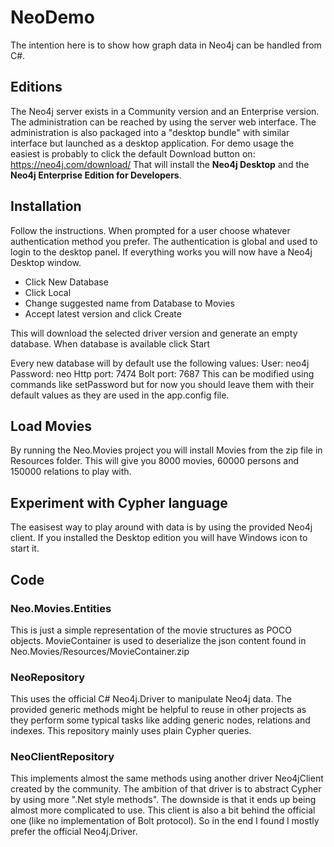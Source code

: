 # NeoDemo
The intention here is to show how graph data in Neo4j can be handled from C#.


## Editions
The Neo4j server exists in a Community version and an Enterprise version.
The administration can be reached by using the server web interface.
The administration is also packaged into a "desktop bundle" with similar interface but launched as a desktop application.
For demo usage the easiest is probably to click the default Download button on: https://neo4j.com/download/
That will install the **Neo4j Desktop** and the **Neo4j Enterprise Edition for Developers**.


## Installation
Follow the instructions.
When prompted for a user choose whatever authentication method you prefer.
The authentication is global and used to login to the desktop panel.
If everything works you will now have a Neo4j Desktop window.

- Click New Database
- Click Local
- Change suggested name from Database to Movies
- Accept latest version and click Create

This will download the selected driver version and generate an empty database.
When database is available click Start

Every new database will by default use the following values:
User: neo4j
Password: neo
Http port: 7474
Bolt port: 7687
This can be modified using commands like setPassword but for now you should leave them with their default values as they are used in the app.config file.


## Load Movies
By running the Neo.Movies project you will install Movies from the zip file in Resources folder.
This will give you 8000 movies, 60000 persons and 150000 relations to play with.


## Experiment with Cypher language
The easisest way to play around with data is by using the provided Neo4j client.
If you installed the Desktop edition you will have Windows icon to start it.


## Code

### Neo.Movies.Entities
This is just a simple representation of the movie structures as POCO objects.
MovieContainer is used to deserialize the json content found in Neo.Movies/Resources/MovieContainer.zip

### NeoRepository
This uses the official C# Neo4j.Driver to manipulate Neo4j data.
The provided generic methods might be helpful to reuse in other projects as they perform some typical tasks like adding generic nodes, relations and indexes.
This repository mainly uses plain Cypher queries.

### NeoClientRepository
This implements almost the same methods using another driver Neo4jClient created by the community.
The ambition of that driver is to abstract Cypher by using more ".Net style methods".
The downside is that it ends up being almost more complicated to use.
This client is also a bit behind the official one (like no implementation of Bolt protocol).
So in the end I found I mostly prefer the official Neo4j.Driver.